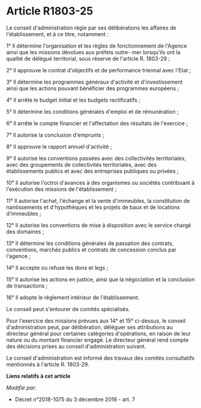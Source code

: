 # Article R1803-25

Le conseil d'administration règle par ses délibérations les affaires de l'établissement, et à ce titre, notamment :

1° Il détermine l'organisation et les règles de fonctionnement de l'Agence ainsi que les missions dévolues aux préfets outre-
mer lorsqu'ils ont la qualité de délégué territorial, sous réserve de l'article R. 1803-29 ;

2° Il approuve le contrat d'objectifs et de performance triennal avec l'Etat ;

3° Il détermine les programmes généraux d'activité et d'investissement ainsi que les actions pouvant bénéficier des
programmes européens ;

4° Il arrête le budget initial et les budgets rectificatifs ;

5° Il détermine les conditions générales d'emploi et de rémunération ;

6° Il arrête le compte financier et l'affectation des résultats de l'exercice ;

7° Il autorise la conclusion d'emprunts ;

8° Il approuve le rapport annuel d'activité ;

9° Il autorise les conventions passées avec des collectivités territoriales, avec des groupements de collectivités
territoriales, avec des établissements publics et avec des entreprises publiques ou privées ;

10° Il autorise l'octroi d'avances à des organismes ou sociétés contribuant à l'exécution des missions de l'établissement ;

11° Il autorise l'achat, l'échange et la vente d'immeubles, la constitution de nantissements et d'hypothèques et les projets
de baux et de locations d'immeubles ;

12° Il autorise les conventions de mise à disposition avec le service chargé des domaines ;

13° Il détermine les conditions générales de passation des contrats, conventions, marchés publics et contrats de concession
conclus par l'agence ;

14° Il accepte ou refuse les dons et legs ;

15° Il autorise les actions en justice, ainsi que la négociation et la conclusion de transactions ;

16° Il adopte le règlement intérieur de l'établissement.

Le conseil peut s'entourer de comités spécialisés.

Pour l'exercice des missions prévues aux 14° et 15° ci-dessus, le conseil d'administration peut, par délibération, déléguer
ses attributions au directeur général pour certaines catégories d'opérations, en raison de leur nature ou du montant
financier engagé. Le directeur général rend compte des décisions prises au conseil d'administration suivant.

Le conseil d'administration est informé des travaux des comités consultatifs mentionnés à l'article R. 1803-29.

**Liens relatifs à cet article**

_Modifié par_:

  - Décret n°2018-1075 du 3 décembre 2018 - art. 7
